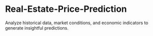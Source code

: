 # Real-Estate-Price-Prediction
Analyze historical data, market conditions, and economic indicators to generate insightful predictions.
